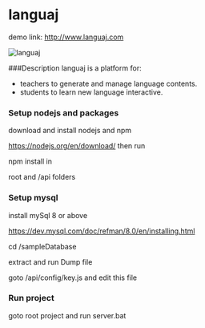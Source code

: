 # languaj

demo link: http://www.languaj.com


![languaj](https://user-images.githubusercontent.com/11706662/118620307-9fff6300-b7da-11eb-9c1a-e66989d704cc.png) 

###Description
languaj is a platform for:
- teachers to generate and manage language contents.
- students to learn new language interactive.



### Setup nodejs and packages
download and install nodejs and npm 

https://nodejs.org/en/download/ 
then run 

npm install in 

root and /api folders


### Setup mysql

install mySql 8 or above

https://dev.mysql.com/doc/refman/8.0/en/installing.html

cd /sampleDatabase

extract and run Dump file

goto  /api/config/key.js
and edit this file



### Run project
goto root project and run server.bat

